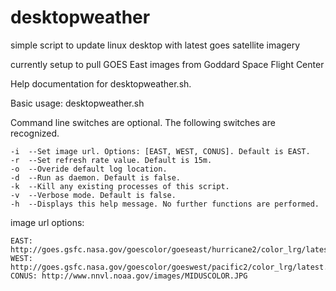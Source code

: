 # desktopweather
simple script to update linux desktop with latest goes satellite imagery

currently setup to pull GOES East images from Goddard Space Flight Center

Help documentation for desktopweather.sh.

Basic usage: desktopweather.sh 

Command line switches are optional. The following switches are recognized.

    -i  --Set image url. Options: [EAST, WEST, CONUS]. Default is EAST.
    -r  --Set refresh rate value. Default is 15m.
    -o  --Overide default log location.
    -d  --Run as daemon. Default is false.
    -k  --Kill any existing processes of this script.
    -v  --Verbose mode. Default is false.
    -h  --Displays this help message. No further functions are performed.

image url options:

    EAST: http://goes.gsfc.nasa.gov/goescolor/goeseast/hurricane2/color_lrg/latest.jpg
    WEST: http://goes.gsfc.nasa.gov/goescolor/goeswest/pacific2/color_lrg/latest.jpg
    CONUS: http://www.nnvl.noaa.gov/images/MIDUSCOLOR.JPG


